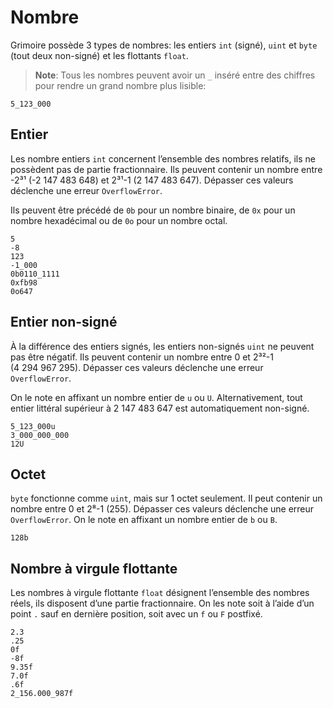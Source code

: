 # Nombre

Grimoire possède 3 types de nombres: les entiers `int` (signé), `uint` et `byte` (tout deux non-signé) et les flottants `float`.

> **Note**: Tous les nombres peuvent avoir un `_` inséré entre des chiffres pour rendre un grand nombre plus lisible:
```grimoire
5_123_000
```

## Entier

Les nombre entiers `int` concernent l’ensemble des nombres relatifs, ils ne possèdent pas de partie fractionnaire.
Ils peuvent contenir un nombre entre -2³¹ (-2 147 483 648) et 2³¹-1 (2 147 483 647).
Dépasser ces valeurs déclenche une erreur `OverflowError`.

Ils peuvent être précédé de `0b` pour un nombre binaire, de `0x` pour un nombre hexadécimal ou de `0o` pour un nombre octal.
```grimoire
5
-8
123
-1_000
0b0110_1111
0xfb98
0o647
```

## Entier non-signé

À la différence des entiers signés, les entiers non-signés `uint` ne peuvent pas être négatif.
Ils peuvent contenir un nombre entre 0 et 2³²-1 (4 294 967 295).
Dépasser ces valeurs déclenche une erreur `OverflowError`.

On le note en affixant un nombre entier de `u` ou `U`.
Alternativement, tout entier littéral supérieur à 2 147 483 647 est automatiquement non-signé.

```grimoire
5_123_000u
3_000_000_000
12U
```

## Octet

`byte` fonctionne comme `uint`, mais sur 1 octet seulement.
Il peut contenir un nombre entre 0 et 2⁸-1 (255).
Dépasser ces valeurs déclenche une erreur `OverflowError`.
On le note en affixant un nombre entier de `b` ou `B`.

```grimoire
128b
```

## Nombre à virgule flottante

Les nombres à virgule flottante `float` désignent l’ensemble des nombres réels, ils disposent d’une partie fractionnaire.
On les note soit à l’aide d’un point `.` sauf en dernière position, soit avec un `f` ou `F` postfixé.
```grimoire
2.3
.25
0f
-8f
9.35f
7.0f
.6f
2_156.000_987f
```